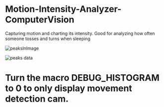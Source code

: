 # Motion-Intensity-Analyzer-ComputerVision
Capturing motion and charting its intensity. Good for analyzing how often someone tosses and turns when sleeping

![peaksInImage](https://user-images.githubusercontent.com/12630130/101289975-2e4fd180-37c5-11eb-8ca0-c4b32dd2876e.JPG)

![peaks data](https://user-images.githubusercontent.com/12630130/101290023-84247980-37c5-11eb-8377-87b685a4a24c.JPG)


# Turn the macro DEBUG_HISTOGRAM to 0 to only display movement detection cam.

